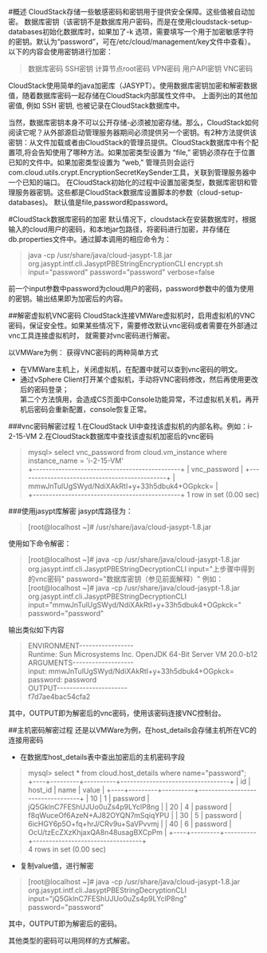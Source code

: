 #概述
CloudStack存储一些敏感密码和密钥用于提供安全保障。这些值被自动加密。
数据库密钥（该密钥不是数据库用户密码，而是在使用cloudstack-setup-databases初始化数据库时，如果加了-k 选项，需要填写一个用于加密敏感字符的密钥。默认为“password”，可在/etc/cloud/management/key文件中查看）。  
以下的内容会使用密钥进行加密：
>数据库密码
>SSH密钥
>计算节点root密码
>VPN密码
>用户API密钥
>VNC密码  

CloudStack使用简单的java加密库（JASYPT）。使用数据库密钥加密和解密数据值，随着数据库密码一起存储在CloudStack内部属性文件中。 上面列出的其他加密值, 例如 SSH 密钥, 也被记录在CloudStack数据库中。  

当然，数据库密钥本身不可以公开存储-必须被加密存储。那么，CloudStack如何阅读它呢？从外部源启动管理服务器期间必须提供另一个密钥。有2种方法提供该密钥：从文件加载或者由CloudStack的管理员提供。CloudStack数据库中有个配置项,将会告知使用了哪种方法。如果加密类型设置为 “file,” 密钥必须存在于位置已知的文件中。如果加密类型设置为 “web,” 管理员则会运行com.cloud.utils.crypt.EncryptionSecretKeySender工具，关联到管理服务器中一个已知的端口。
在CloudStack初始化的过程中设置加密类型，数据库密钥和管理服务器密钥。这些都是CloudStack数据库设置脚本的参数（cloud-setup-databases)。
默认值是file,password和password。

#CloudStack数据库密码的加密
默认情况下，cloudstack在安装数据库时，根据输入的cloud用户的密码，和本地jar包路径，将密码进行加密，并存储在db.properties文件中。通过脚本调用的相应命令为：
>java -cp /usr/share/java/cloud-jasypt-1.8.jar org.jasypt.intf.cli.JasyptPBEStringEncryptionCLI encrypt.sh input="password" password="password" verbose=false

前一个input参数中password为cloud用户的密码，password参数中的值为使用的密钥。输出结果即为加密后的内容。

##解密虚拟机VNC密码
CloudStack连接VMWare虚拟机时，启用虚拟机的VNC密码，保证安全性。如果某些情况下，需要修改默认vnc密码或者需要在外部通过vnc工具连接虚拟机时，
就需要对vnc密码进行解密。

以VMWare为例：
获得VNC密码的两种简单方式
+ 在VMWare主机上，关闭虚拟机，在配置中就可以查到vnc密码的明文。
+ 通过vSphere Client打开某个虚拟机，手动将VNC密码修改，然后再使用更改后的密码登录；  
第二个方法慎用，会造成CS页面中Console功能异常，不过虚拟机关机，再开机后密码会重新配置，console恢复正常。

###vnc密码解密过程
1.在CloudStack UI中查找该虚拟机的内部名称。例如：i-2-15-VM 2.在CloudStack数据库中查找该虚拟机加密后的vnc密码
>mysql> select vnc_password from cloud.vm_instance where instance_name = 'i-2-15-VM'  
> +----------------------------------------------+ | vnc_password | +----------------------------------------------+ | mmwJnTulUgSWyd/NdiXAkRtI+y+33h5dbuk4+OGpkck= |  
> +----------------------------------------------+ 1 row in set (0.00 sec)  

###使用jasypt库解密
jasypt库路径为：
>   [root@localhost ~]# /usr/share/java/cloud-jasypt-1.8.jar   

使用如下命令解密：
>   [root@localhost ~]# java -cp /usr/share/java/cloud-jasypt-1.8.jar   org.jasypt.intf.cli.JasyptPBEStringDecryptionCLI input="上步骤中得到的vnc密码" 
password="数据库密钥（参见前面解释）" 例如：
>   [root@localhost ~]# java -cp /usr/share/java/cloud-jasypt-1.8.jar   org.jasypt.intf.cli.JasyptPBEStringDecryptionCLI input="mmwJnTulUgSWyd/NdiXAkRtI+y+33h5dbuk4+OGpkck=" password="password"  

   输出类似如下内容
>ENVIRONMENT-----------------  
Runtime: Sun Microsystems Inc. OpenJDK 64-Bit Server VM 20.0-b12  
>ARGUMENTS-------------------  
input: mmwJnTulUgSWyd/NdiXAkRtI+y+33h5dbuk4+OGpkck= password: password  
>OUTPUT----------------------  
f7d7ae4bac54cfa2

其中，OUTPUT即为解密后的vnc密码，使用该密码连接VNC控制台。

##主机密码解密过程
 还是以VMWare为例，在host_details会存储主机所在VC的连接用密码
+ 在数据库host_details表中查出加密后的主机密码字段  
>mysql> select * from cloud.host_details where name="password";   
>+----+---------+----------+----------------------------------+ | id | host_id | name | value | +----+---------+----------+----------------------------------+ | 10 | 1 | password | jQ5GklnC7FEShUJUo0uZs4p9LYclP8ng | | 20 | 4 | password | f8qWuceOf6AzeN+AJ82OYQN7mSqiqYPU | | 30 | 5 | password | 6icHGY6p5O+fq+hrJ/CRv9u+SaVPvvmj | | 40 | 6 | password | OcU/tzEcZXzKhjaxQA8n48usagBXCpPm
> | +----+---------+----------+----------------------------------+     
>4 rows in set (0.00 sec)

+ 复制value值，进行解密  

>[root@localhost ~]# java -cp /usr/share/java/cloud-jasypt-1.8.jar org.jasypt.intf.cli.JasyptPBEStringDecryptionCLI input="jQ5GklnC7FEShUJUo0uZs4p9LYclP8ng" password="password"


其中，OUTPUT即为解密后的密码。

其他类型的密码可以用同样的方式解密。
